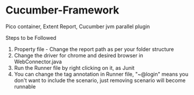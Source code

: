 # Cucumber-Framework
Pico container, Extent Report, Cucumber jvm parallel plugin

Steps to be Followed
1. Property file - Change the report path as per your folder structure
2. Change the driver for chrome and desired browser in WebConnector.java
3. Run the Runner file by right clicking on it, as Junit
4. You can change the tag annotation in Runner file, "~@login" means you don't want to include the scenario, just removing scenario will become runnable

